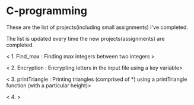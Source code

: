 # C-programming

These are the list of projects(including small assignments) I've completed.

The list is updated every time the new projects(assignments) are completed.

< 1. Find_max : Finding max integers between two integers >

< 2. Encryption : Encrypting letters in the input file using a key variable>

< 3. printTriangle : Printing triangles (comprised of *) using a printTriangle function (with a particular height)>

< 4. > 
